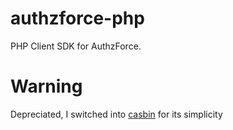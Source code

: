 authzforce-php
============
PHP Client SDK for AuthzForce.


# Warning

Depreciated, I  switched into [casbin](https://github.com/casbin/casbin) for its simplicity

